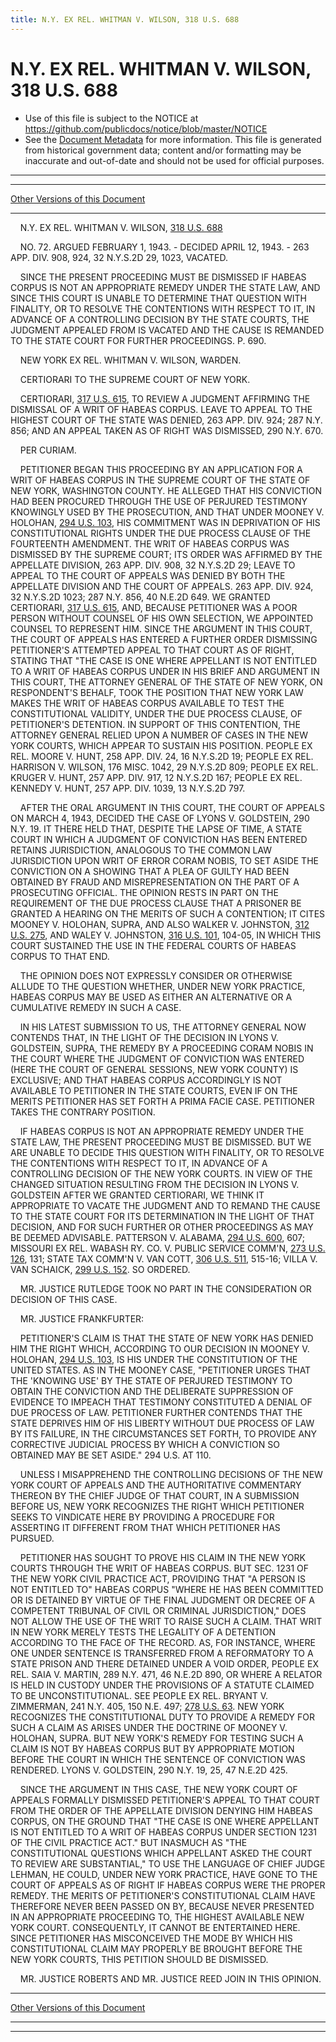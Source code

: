 ```yaml
---
title: N.Y. EX REL. WHITMAN V. WILSON, 318 U.S. 688
---
```


# N.Y. EX REL. WHITMAN V. WILSON, 318 U.S. 688

* Use of this file is subject to the NOTICE at https://github.com/publicdocs/notice/blob/master/NOTICE
* See the [Document Metadata](../../../index.md) for more information.
  This file is generated from historical government data; content and/or formatting may be inaccurate and out-of-date and should not be used for official purposes.

----------
----------

[Other Versions of this Document](https://publicdocs.github.io/go/links?ns=uslm-x&ref=%2Fus%2Fcourts%2Fscotus%2FusReporter%2F318%2F688)

----------

    N.Y. EX REL. WHITMAN V. WILSON, [318 U.S. 688][/us/courts/scotus/usReporter/318/688]

    NO. 72.  ARGUED FEBRUARY 1, 1943.  - DECIDED APRIL 12, 1943.  - 263 APP. DIV. 908, 924, 32 N.Y.S.2D 29, 1023, VACATED.

    SINCE THE PRESENT PROCEEDING MUST BE DISMISSED IF HABEAS CORPUS IS NOT AN APPROPRIATE REMEDY UNDER THE STATE LAW, AND SINCE THIS COURT IS UNABLE TO DETERMINE THAT QUESTION WITH FINALITY, OR TO RESOLVE THE CONTENTIONS WITH RESPECT TO IT, IN ADVANCE OF A CONTROLLING DECISION BY THE STATE COURTS, THE JUDGMENT APPEALED FROM IS VACATED AND THE CAUSE IS REMANDED TO THE STATE COURT FOR FURTHER PROCEEDINGS.  P. 690.

    NEW YORK EX REL. WHITMAN V. WILSON, WARDEN.

    CERTIORARI TO THE SUPREME COURT OF NEW YORK.

    CERTIORARI, [317 U.S. 615][/us/courts/scotus/usReporter/317/615], TO REVIEW A JUDGMENT AFFIRMING THE DISMISSAL OF A WRIT OF HABEAS CORPUS.  LEAVE TO APPEAL TO THE HIGHEST COURT OF THE STATE WAS DENIED, 263 APP. DIV. 924; 287 N.Y. 856; AND AN APPEAL TAKEN AS OF RIGHT WAS DISMISSED, 290 N.Y. 670.

    PER CURIAM.

    PETITIONER BEGAN THIS PROCEEDING BY AN APPLICATION FOR A WRIT OF HABEAS CORPUS IN THE SUPREME COURT OF THE STATE OF NEW YORK, WASHINGTON COUNTY.  HE ALLEGED THAT HIS CONVICTION HAD BEEN PROCURED THROUGH THE USE OF PERJURED TESTIMONY KNOWINGLY USED BY THE PROSECUTION, AND THAT UNDER MOONEY V. HOLOHAN, [294 U.S. 103][/us/courts/scotus/usReporter/294/103], HIS COMMITMENT WAS IN DEPRIVATION OF HIS CONSTITUTIONAL RIGHTS UNDER THE DUE PROCESS CLAUSE OF THE FOURTEENTH AMENDMENT.  THE WRIT OF HABEAS CORPUS WAS DISMISSED BY THE SUPREME COURT; ITS ORDER WAS AFFIRMED BY THE APPELLATE DIVISION, 263 APP. DIV. 908, 32 N.Y.S.2D 29; LEAVE TO APPEAL TO THE COURT OF APPEALS WAS DENIED BY BOTH THE APPELLATE DIVISION AND THE COURT OF APPEALS.  263 APP. DIV. 924, 32 N.Y.S.2D 1023; 287 N.Y. 856, 40 N.E.2D 649.  WE GRANTED CERTIORARI, [317 U.S. 615][/us/courts/scotus/usReporter/317/615], AND, BECAUSE PETITIONER WAS A POOR PERSON WITHOUT COUNSEL OF HIS OWN SELECTION, WE APPOINTED COUNSEL TO REPRESENT HIM.  SINCE THE ARGUMENT IN THIS COURT, THE COURT OF APPEALS HAS ENTERED A FURTHER ORDER DISMISSING PETITIONER'S ATTEMPTED APPEAL TO THAT COURT AS OF RIGHT, STATING THAT "THE CASE IS ONE WHERE APPELLANT IS NOT ENTITLED TO A WRIT OF HABEAS CORPUS UNDER IN HIS BRIEF AND ARGUMENT IN THIS COURT, THE ATTORNEY GENERAL OF THE STATE OF NEW YORK, ON RESPONDENT'S BEHALF, TOOK THE POSITION THAT NEW YORK LAW MAKES THE WRIT OF HABEAS CORPUS AVAILABLE TO TEST THE CONSTITUTIONAL VALIDITY, UNDER THE DUE PROCESS CLAUSE, OF PETITIONER'S DETENTION.  IN SUPPORT OF THIS CONTENTION, THE ATTORNEY GENERAL RELIED UPON A NUMBER OF CASES IN THE NEW YORK COURTS, WHICH APPEAR TO SUSTAIN HIS POSITION.  PEOPLE EX REL. MOORE V. HUNT, 258 APP. DIV. 24, 16 N.Y.S.2D 19; PEOPLE EX REL. HARRISON V. WILSON, 176 MISC. 1042, 29 N.Y.S.2D 809; PEOPLE EX REL. KRUGER V. HUNT, 257 APP. DIV. 917, 12 N.Y.S.2D 167; PEOPLE EX REL. KENNEDY V. HUNT, 257 APP. DIV. 1039, 13 N.Y.S.2D 797.

    AFTER THE ORAL ARGUMENT IN THIS COURT, THE COURT OF APPEALS ON MARCH 4, 1943, DECIDED THE CASE OF LYONS V. GOLDSTEIN, 290 N.Y. 19.  IT THERE HELD THAT, DESPITE THE LAPSE OF TIME, A STATE COURT IN WHICH A JUDGMENT OF CONVICTION HAS BEEN ENTERED RETAINS JURISDICTION, ANALOGOUS TO THE COMMON LAW JURISDICTION UPON WRIT OF ERROR CORAM NOBIS, TO SET ASIDE THE CONVICTION ON A SHOWING THAT A PLEA OF GUILTY HAD BEEN OBTAINED BY FRAUD AND MISREPRESENTATION ON THE PART OF A PROSECUTING OFFICIAL.  THE OPINION RESTS IN PART ON THE REQUIREMENT OF THE DUE PROCESS CLAUSE THAT A PRISONER BE GRANTED A HEARING ON THE MERITS OF SUCH A CONTENTION; IT CITES MOONEY V. HOLOHAN, SUPRA, AND ALSO WALKER V. JOHNSTON, [312 U.S. 275][/us/courts/scotus/usReporter/312/275], AND WALEY V. JOHNSTON, [316 U.S. 101][/us/courts/scotus/usReporter/316/101], 104-05, IN WHICH THIS COURT SUSTAINED THE USE IN THE FEDERAL COURTS OF HABEAS CORPUS TO THAT END.

    THE OPINION DOES NOT EXPRESSLY CONSIDER OR OTHERWISE ALLUDE TO THE QUESTION WHETHER, UNDER NEW YORK PRACTICE, HABEAS CORPUS MAY BE USED AS EITHER AN ALTERNATIVE OR A CUMULATIVE REMEDY IN SUCH A CASE.

    IN HIS LATEST SUBMISSION TO US, THE ATTORNEY GENERAL NOW CONTENDS THAT, IN THE LIGHT OF THE DECISION IN LYONS V. GOLDSTEIN, SUPRA, THE REMEDY BY A PROCEEDING CORAM NOBIS IN THE COURT WHERE THE JUDGMENT OF CONVICTION WAS ENTERED (HERE THE COURT OF GENERAL SESSIONS, NEW YORK COUNTY) IS EXCLUSIVE; AND THAT HABEAS CORPUS ACCORDINGLY IS NOT AVAILABLE TO PETITIONER IN THE STATE COURTS, EVEN IF ON THE MERITS PETITIONER HAS SET FORTH A PRIMA FACIE CASE.  PETITIONER TAKES THE CONTRARY POSITION.

    IF HABEAS CORPUS IS NOT AN APPROPRIATE REMEDY UNDER THE STATE LAW, THE PRESENT PROCEEDING MUST BE DISMISSED.  BUT WE ARE UNABLE TO DECIDE THIS QUESTION WITH FINALITY, OR TO RESOLVE THE CONTENTIONS WITH RESPECT TO IT, IN ADVANCE OF A CONTROLLING DECISION OF THE NEW YORK COURTS.  IN VIEW OF THE CHANGED SITUATION RESULTING FROM THE DECISION IN LYONS V. GOLDSTEIN AFTER WE GRANTED CERTIORARI, WE THINK IT APPROPRIATE TO VACATE THE JUDGMENT AND TO REMAND THE CAUSE TO THE STATE COURT FOR ITS DETERMINATION IN THE LIGHT OF THAT DECISION, AND FOR SUCH FURTHER OR OTHER PROCEEDINGS AS MAY BE DEEMED ADVISABLE.  PATTERSON V. ALABAMA, [294 U.S. 600][/us/courts/scotus/usReporter/294/600], 607; MISSOURI EX REL. WABASH RY. CO. V. PUBLIC SERVICE COMM'N, [273 U.S. 126][/us/courts/scotus/usReporter/273/126], 131; STATE TAX COMM'N V. VAN COTT, [306 U.S. 511][/us/courts/scotus/usReporter/306/511], 515-16; VILLA V. VAN SCHAICK, [299 U.S. 152][/us/courts/scotus/usReporter/299/152].  SO ORDERED.

    MR. JUSTICE RUTLEDGE TOOK NO PART IN THE CONSIDERATION OR DECISION OF THIS CASE.

    MR. JUSTICE FRANKFURTER:

    PETITIONER'S CLAIM IS THAT THE STATE OF NEW YORK HAS DENIED HIM THE RIGHT WHICH, ACCORDING TO OUR DECISION IN MOONEY V. HOLOHAN, [294 U.S. 103][/us/courts/scotus/usReporter/294/103], IS HIS UNDER THE CONSTITUTION OF THE UNITED STATES.  AS IN THE MOONEY CASE, "PETITIONER URGES THAT THE 'KNOWING USE' BY THE STATE OF PERJURED TESTIMONY TO OBTAIN THE CONVICTION AND THE DELIBERATE SUPPRESSION OF EVIDENCE TO IMPEACH THAT TESTIMONY CONSTITUTED A DENIAL OF DUE PROCESS OF LAW.  PETITIONER FURTHER CONTENDS THAT THE STATE DEPRIVES HIM OF HIS LIBERTY WITHOUT DUE PROCESS OF LAW BY ITS FAILURE, IN THE CIRCUMSTANCES SET FORTH, TO PROVIDE ANY CORRECTIVE JUDICIAL PROCESS BY WHICH A CONVICTION SO OBTAINED MAY BE SET ASIDE."  294 U.S. AT 110.

    UNLESS I MISAPPREHEND THE CONTROLLING DECISIONS OF THE NEW YORK COURT OF APPEALS AND THE AUTHORITATIVE COMMENTARY THEREON BY THE CHIEF JUDGE OF THAT COURT, IN A SUBMISSION BEFORE US, NEW YORK RECOGNIZES THE RIGHT WHICH PETITIONER SEEKS TO VINDICATE HERE BY PROVIDING A PROCEDURE FOR ASSERTING IT DIFFERENT FROM THAT WHICH PETITIONER HAS PURSUED.

    PETITIONER HAS SOUGHT TO PROVE HIS CLAIM IN THE NEW YORK COURTS THROUGH THE WRIT OF HABEAS CORPUS.  BUT SEC. 1231 OF THE NEW YORK CIVIL PRACTICE ACT, PROVIDING THAT "A PERSON IS NOT ENTITLED TO" HABEAS CORPUS "WHERE HE HAS BEEN COMMITTED OR IS DETAINED BY VIRTUE OF THE FINAL JUDGMENT OR DECREE OF A COMPETENT TRIBUNAL OF CIVIL OR CRIMINAL JURISDICTION," DOES NOT ALLOW THE USE OF THE WRIT TO RAISE SUCH A CLAIM.  THAT WRIT IN NEW YORK MERELY TESTS THE LEGALITY OF A DETENTION ACCORDING TO THE FACE OF THE RECORD.  AS, FOR INSTANCE, WHERE ONE UNDER SENTENCE IS TRANSFERRED FROM A REFORMATORY TO A STATE PRISON AND THERE DETAINED UNDER A VOID ORDER, PEOPLE EX REL. SAIA V. MARTIN, 289 N.Y. 471, 46 N.E.2D 890, OR WHERE A RELATOR IS HELD IN CUSTODY UNDER THE PROVISIONS OF A STATUTE CLAIMED TO BE UNCONSTITUTIONAL.  SEE PEOPLE EX REL. BRYANT V. ZIMMERMAN, 241 N.Y. 405, 150 N.E. 497; [278 U.S. 63][/us/courts/scotus/usReporter/278/63].  NEW YORK RECOGNIZES THE CONSTITUTIONAL DUTY TO PROVIDE A REMEDY FOR SUCH A CLAIM AS ARISES UNDER THE DOCTRINE OF MOONEY V. HOLOHAN, SUPRA.  BUT NEW YORK'S REMEDY FOR TESTING SUCH A CLAIM IS NOT BY HABEAS CORPUS BUT BY APPROPRIATE MOTION BEFORE THE COURT IN WHICH THE SENTENCE OF CONVICTION WAS RENDERED.  LYONS V. GOLDSTEIN, 290 N.Y. 19, 25, 47 N.E.2D 425.

    SINCE THE ARGUMENT IN THIS CASE, THE NEW YORK COURT OF APPEALS FORMALLY DISMISSED PETITIONER'S APPEAL TO THAT COURT FROM THE ORDER OF THE APPELLATE DIVISION DENYING HIM HABEAS CORPUS, ON THE GROUND THAT "THE CASE IS ONE WHERE APPELLANT IS NOT ENTITLED TO A WRIT OF HABEAS CORPUS UNDER SECTION 1231 OF THE CIVIL PRACTICE ACT."  BUT INASMUCH AS "THE CONSTITUTIONAL QUESTIONS WHICH APPELLANT ASKED THE COURT TO REVIEW ARE SUBSTANTIAL," TO USE THE LANGUAGE OF CHIEF JUDGE LEHMAN, HE COULD, UNDER NEW YORK PRACTICE, HAVE GONE TO THE COURT OF APPEALS AS OF RIGHT IF HABEAS CORPUS WERE THE PROPER REMEDY.  THE MERITS OF PETITIONER'S CONSTITUTIONAL CLAIM HAVE THEREFORE NEVER BEEN PASSED ON BY, BECAUSE NEVER PRESENTED IN AN APPROPRIATE PROCEEDING TO, THE HIGHEST AVAILABLE NEW YORK COURT.  CONSEQUENTLY, IT CANNOT BE ENTERTAINED HERE.  SINCE PETITIONER HAS MISCONCEIVED THE MODE BY WHICH HIS CONSTITUTIONAL CLAIM MAY PROPERLY BE BROUGHT BEFORE THE NEW YORK COURTS, THIS PETITION SHOULD BE DISMISSED.

    MR. JUSTICE ROBERTS AND MR. JUSTICE REED JOIN IN THIS OPINION.

----------

[Other Versions of this Document](https://publicdocs.github.io/go/links?ns=uslm-x&ref=%2Fus%2Fcourts%2Fscotus%2FusReporter%2F318%2F688)

----------
----------

[/us/courts/scotus/usReporter/318/688]: https://publicdocs.github.io/go/links?ns=uslm-x&ref=%2Fus%2Fcourts%2Fscotus%2FusReporter%2F318%2F688
[/us/courts/scotus/usReporter/317/615]: https://publicdocs.github.io/go/links?ns=uslm-x&ref=%2Fus%2Fcourts%2Fscotus%2FusReporter%2F317%2F615
[/us/courts/scotus/usReporter/294/103]: https://publicdocs.github.io/go/links?ns=uslm-x&ref=%2Fus%2Fcourts%2Fscotus%2FusReporter%2F294%2F103
[/us/courts/scotus/usReporter/317/615]: https://publicdocs.github.io/go/links?ns=uslm-x&ref=%2Fus%2Fcourts%2Fscotus%2FusReporter%2F317%2F615
[/us/courts/scotus/usReporter/312/275]: https://publicdocs.github.io/go/links?ns=uslm-x&ref=%2Fus%2Fcourts%2Fscotus%2FusReporter%2F312%2F275
[/us/courts/scotus/usReporter/316/101]: https://publicdocs.github.io/go/links?ns=uslm-x&ref=%2Fus%2Fcourts%2Fscotus%2FusReporter%2F316%2F101
[/us/courts/scotus/usReporter/294/600]: https://publicdocs.github.io/go/links?ns=uslm-x&ref=%2Fus%2Fcourts%2Fscotus%2FusReporter%2F294%2F600
[/us/courts/scotus/usReporter/273/126]: https://publicdocs.github.io/go/links?ns=uslm-x&ref=%2Fus%2Fcourts%2Fscotus%2FusReporter%2F273%2F126
[/us/courts/scotus/usReporter/306/511]: https://publicdocs.github.io/go/links?ns=uslm-x&ref=%2Fus%2Fcourts%2Fscotus%2FusReporter%2F306%2F511
[/us/courts/scotus/usReporter/299/152]: https://publicdocs.github.io/go/links?ns=uslm-x&ref=%2Fus%2Fcourts%2Fscotus%2FusReporter%2F299%2F152
[/us/courts/scotus/usReporter/294/103]: https://publicdocs.github.io/go/links?ns=uslm-x&ref=%2Fus%2Fcourts%2Fscotus%2FusReporter%2F294%2F103
[/us/courts/scotus/usReporter/278/63]: https://publicdocs.github.io/go/links?ns=uslm-x&ref=%2Fus%2Fcourts%2Fscotus%2FusReporter%2F278%2F63


